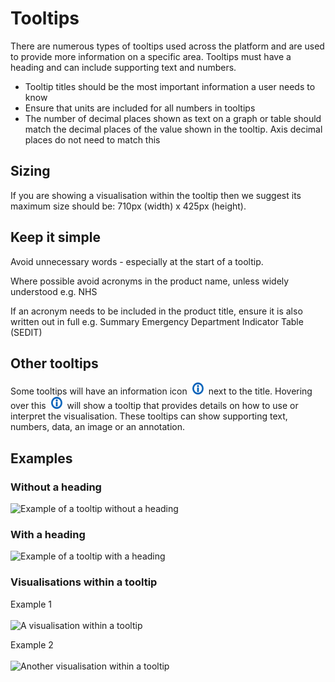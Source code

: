 # Tooltips
There are numerous types of tooltips used across the platform and are used to provide more information on a specific area. Tooltips must have a heading and can include supporting text and numbers.

* Tooltip titles should be the most important information a user needs to know
* Ensure that units are included for all numbers in tooltips
* The number of decimal places shown as text on a graph or table should match the decimal places of the value shown in the tooltip. Axis decimal places do not need to match this

## Sizing
If you are showing a visualisation within the tooltip then we suggest its maximum size should be: 710px (width) x 425px (height).

## Keep it simple
Avoid unnecessary words - especially at the start of a tooltip.

Where possible avoid acronyms in the product name, unless widely understood e.g. NHS

If an acronym needs to be included in the product title, ensure it is also written out in full e.g. Summary Emergency Department Indicator Table (SEDIT)

## Other tooltips
<p>Some tooltips will have an information icon <span style="display: inline-block; padding-left: 3px; padding-right: 3px;"><img src="../images/information_icon_blue.png" alt="information icon" height="20" width="20"></span> next to the title. Hovering over this <span style="display: inline-block; padding-left: 3px; padding-right: 3px;"><img src="../images/information_icon_blue.png" alt="information icon" height="20" width="20"></span> will show a tooltip that provides details on how to use or interpret the visualisation. These tooltips can show supporting text, numbers, data, an image or an annotation.</p>

## Examples
### Without a heading
![Example of a tooltip without a heading](images/regular-tooltip.png "Example of a tooltip without a heading")

### With a heading
![Example of a tooltip with a heading](images/tooltip_example.png "Example of a tooltip with a heading")

### Visualisations within a tooltip
Example 1<br><br>
![A visualisation within a tooltip](images/tooltip-example-1.png "A visualisation within a tooltip")

Example 2<br><br>
![Another visualisation within a tooltip](images/tooltip-example-2.png "Another visualisation within a tooltip")
